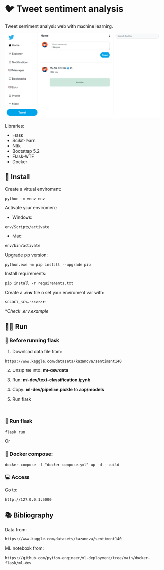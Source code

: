 # :bird: Tweet sentiment analysis

Tweet sentiment analysis web with machine learning.

![image](app/static/img/app.png)

Libraries:

- Flask
- Scikit-learn
- Nltk
- Bootstrap 5.2
- Flask-WTF
- Docker

## :floppy_disk: Install

Create a virtual enviroment:

```shell
python -m venv env
```

Activate your enviroment:

- Windows:

```shell
env/Scripts/activate
```

- Mac:

```shell
env/bin/activate
```

Upgrade pip version:

```shell
python.exe -m pip install --upgrade pip
```

Install requirements:

```shell
pip install -r requirements.txt
```

Create a **.env** file o set your enviroment var with:

```shell
SECRET_KEY='secret'
```

**Check .env.example*

## :running_man: Run

### :triangular_flag_on_post: Before running flask

1. Download data file from:

```http
https://www.kaggle.com/datasets/kazanova/sentiment140
```

2. Unzip file into: **ml-dev/data**
   
3. Run: **ml-dev/text-classification.ipynb**
   
4. Copy: **ml-dev/pipeline.pickle** to **app/models**
   
5. Run flask

<br>

### :snake: Run flask

```shell
flask run
```

Or 

### :whale: Docker compose:

```shell
docker compose -f "docker-compose.yml" up -d --build
```

### :computer: Access

Go to:

```http
http://127.0.0.1:5000
```

## :books: Bibliography

Data from:

```http
https://www.kaggle.com/datasets/kazanova/sentiment140
```

ML notebook from:

```http
https://github.com/python-engineer/ml-deployment/tree/main/docker-flask/ml-dev
```
